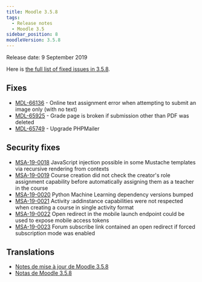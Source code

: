 ```yaml
---
title: Moodle 3.5.8
tags:
  - Release notes
  - Moodle 3.5
sidebar_position: 8
moodleVersion: 3.5.8
---
```


Release date: 9 September 2019

Here is [the full list of fixed issues in 3.5.8](https://moodle.atlassian.net/secure/IssueNavigator!executeAdvanced.jspa?jqlQuery=project+%3D+mdl+AND+resolution+%3D+fixed+AND+fixVersion+in+%28%223.5.8%22%29+ORDER+BY+priority+DESC&runQuery=true&clear=true).

## Fixes

- [MDL-66136](https://moodle.atlassian.net/browse/MDL-66136) - Online text assignment error when attempting to submit an image only (with no text)
- [MDL-65925](https://moodle.atlassian.net/browse/MDL-65925) - Grade page is broken if submission other than PDF was deleted
- [MDL-65749](https://moodle.atlassian.net/browse/MDL-65749) - Upgrade PHPMailer

## Security fixes

- [MSA-19-0018](https://moodle.org/mod/forum/discuss.php?d=391030) JavaScript injection possible in some Mustache templates via recursive rendering from contexts
- [MSA-19-0019](https://moodle.org/mod/forum/discuss.php?d=391031) Course creation did not check the creator's role assignment capability before automatically assigning them as a teacher in the course
- [MSA-19-0020](https://moodle.org/mod/forum/discuss.php?d=391032) Python Machine Learning dependency versions bumped
- [MSA-19-0021](https://moodle.org/mod/forum/discuss.php?d=391035) Activity :addinstance capabilities were not respected when creating a course in single activity format
- [MSA-19-0022](https://moodle.org/mod/forum/discuss.php?d=391036) Open redirect in the mobile launch endpoint could be used to expose mobile access tokens
- [MSA-19-0023](https://moodle.org/mod/forum/discuss.php?d=391037) Forum subscribe link contained an open redirect if forced subscription mode was enabled

## Translations

- [Notes de mise à jour de Moodle 3.5.8](https://docs.moodle.org/fr/Notes_de_mise_à_jour_de_Moodle_3.5.8)
- [Notas de Moodle 3.5.8](https://docs.moodle.org/es/Notas_de_Moodle_3.5.8)
